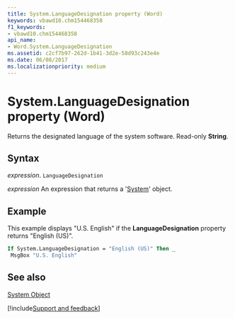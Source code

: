 ```yaml
---
title: System.LanguageDesignation property (Word)
keywords: vbawd10.chm154468358
f1_keywords:
- vbawd10.chm154468358
api_name:
- Word.System.LanguageDesignation
ms.assetid: c2cf7b97-262d-1b41-3d2e-58d93c243e4e
ms.date: 06/08/2017
ms.localizationpriority: medium
---
```



# System.LanguageDesignation property (Word)

Returns the designated language of the system software. Read-only **String**.


## Syntax

_expression_. `LanguageDesignation`

 _expression_ An expression that returns a '[System](Word.System.md)' object.


## Example

This example displays "U.S. English" if the **LanguageDesignation** property returns "English (US)".


```vb
If System.LanguageDesignation = "English (US)" Then _ 
 MsgBox "U.S. English"
```


## See also


[System Object](Word.System.md)

[!include[Support and feedback](~/includes/feedback-boilerplate.md)]